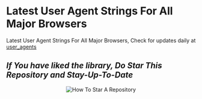 # Latest User Agent Strings For All Major Browsers

Latest User Agent Strings For All Major Browsers, Check for updates daily at [user_agents](https://techfanetechnologies.github.io/latest-user-agent/user_agents.json)

## _If You have liked the library, Do Star This Repository and Stay-Up-To-Date_
<p align="center">
  <img src="https://user-images.githubusercontent.com/96371033/180197157-aabda812-828b-4cf7-97a6-a4b9bdd8b151.gif" alt="How To Star A Repository">
</p>

